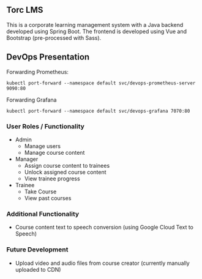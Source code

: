 ## Torc LMS

This is a corporate learning management system with a Java backend developed using Spring Boot. The frontend is developed using Vue and Bootstrap (pre-processed with Sass).

## DevOps Presentation

Forwarding Prometheus:

``kubectl port-forward --namespace default svc/devops-prometheus-server 9090:80``

Forwarding Grafana

``kubectl port-forward --namespace default svc/devops-grafana 7070:80``



### User Roles / Functionality

- Admin
    - Manage users
    - Manage course content
- Manager
    - Assign course content to trainees
    - Unlock assigned course content
    - View trainee progress
- Trainee
    - Take Course
    - View past courses 
    
### Additional Functionality

- Course content text to speech conversion (using Google Cloud Text to Speech)

### Future Development

- Upload video and audio files from course creator (currently manually uploaded to CDN)
